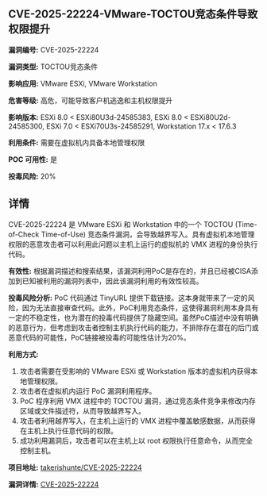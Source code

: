 ## CVE-2025-22224-VMware-TOCTOU竞态条件导致权限提升

**漏洞编号:** CVE-2025-22224

**漏洞类型:** TOCTOU竞态条件

**影响应用:** VMware ESXi, VMware Workstation

**危害等级:** 高危，可能导致客户机逃逸和主机权限提升

**影响版本:** ESXi 8.0 < ESXi80U3d-24585383, ESXi 8.0 < ESXi80U2d-24585300, ESXi 7.0 < ESXi70U3s-24585291, Workstation 17.x < 17.6.3

**利用条件:** 需要在虚拟机内具备本地管理权限

**POC 可用性:** 是

**投毒风险:** 20%

## 详情

CVE-2025-22224 是 VMware ESXi 和 Workstation 中的一个 TOCTOU (Time-of-Check Time-of-Use) 竞态条件漏洞，会导致越界写入。具有虚拟机本地管理权限的恶意攻击者可以利用此问题以主机上运行的虚拟机的 VMX 进程的身份执行代码。

**有效性:**
根据漏洞描述和搜索结果，该漏洞利用PoC是存在的，并且已经被CISA添加到已知被利用的漏洞列表中，因此该漏洞利用的有效性较高。

**投毒风险分析:**
PoC 代码通过 TinyURL 提供下载链接。这本身就带来了一定的风险，因为无法直接审查代码。此外，PoC利用竞态条件，这使得漏洞利用本身具有一定的不稳定性，也为潜在的投毒代码提供了隐藏空间。虽然PoC描述中没有明确的恶意行为，但考虑到攻击者控制主机执行代码的能力，不排除存在潜在的后门或恶意代码的可能性，PoC链接被投毒的可能性估计为20%。

**利用方式:**
1.  攻击者需要在受影响的 VMware ESXi 或 Workstation 版本的虚拟机内获得本地管理权限。
2.  攻击者在虚拟机内运行 PoC 漏洞利用程序。
3.  PoC 程序利用 VMX 进程中的 TOCTOU 漏洞，通过竞态条件竞争来修改内存区域或文件描述符，从而导致越界写入。
4.  攻击者利用越界写入，在主机上运行的 VMX 进程中覆盖敏感数据，从而获得在主机上执行任意代码的权限。
5.  成功利用漏洞后，攻击者可以在主机上以 root 权限执行任意命令，从而完全控制主机。

**项目地址:** [takerishunte/CVE-2025-22224](https://github.com/takerishunte/CVE-2025-22224)

**漏洞详情:** [CVE-2025-22224](https://nvd.nist.gov/vuln/detail/CVE-2025-22224)